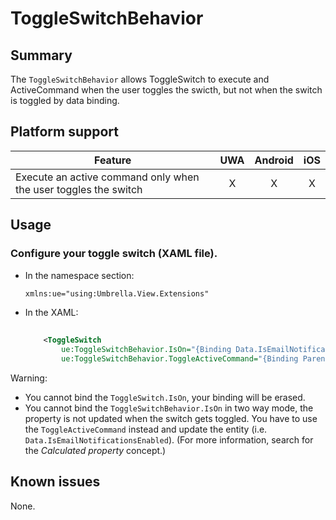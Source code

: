 ﻿# ToggleSwitchBehavior

## Summary

The `ToggleSwitchBehavior` allows ToggleSwitch to execute and ActiveCommand when the user toggles the swicth, 
but not when the switch is toggled by data binding.

## Platform support

| Feature                                                                                         | UWA | Android | iOS |
| ----------------------------------------------------------------------------------------------- |:---:|:-------:|:---:|
| Execute an active command only when the user toggles the switch                                  |  X  |    X    |  X  |

## Usage

### Configure your toggle switch (XAML file).
- In the namespace section:

    ```xml
    xmlns:ue="using:Umbrella.View.Extensions"
    ```
- In the XAML:

    ```xml
		
		<ToggleSwitch
			ue:ToggleSwitchBehavior.IsOn="{Binding Data.IsEmailNotificationsEnabled}"
			ue:ToggleSwitchBehavior.ToggleActiveCommand="{Binding Parent[EnableEnableNotifications]}"/>
    ```
	
Warning: 
- You cannot bind the `ToggleSwitch.IsOn`, your binding will be erased.
- You cannot bind the `ToggleSwitchBehavior.IsOn` in two way mode, the property is not updated when the switch gets toggled. 
  You have to use the `ToggleActiveCommand` instead and update the entity (i.e. `Data.IsEmailNotificationsEnabled`).
  (For more information, search for the _Calculated property_ concept.)

## Known issues
None.
